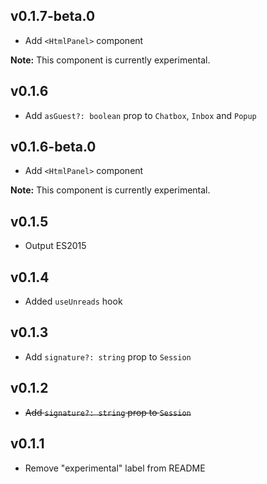## v0.1.7-beta.0

- Add `<HtmlPanel>` component

**Note:** This component is currently experimental.

## v0.1.6

- Add `asGuest?: boolean` prop to `Chatbox`, `Inbox` and `Popup`

## v0.1.6-beta.0

- Add `<HtmlPanel>` component

**Note:** This component is currently experimental.

## v0.1.5

- Output ES2015

## v0.1.4

- Added `useUnreads` hook


## v0.1.3

- Add `signature?: string` prop to `Session`

## v0.1.2

- ~~Add `signature?: string` prop to `Session`~~

## v0.1.1

- Remove "experimental" label from README